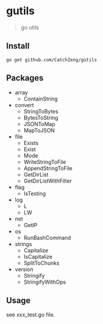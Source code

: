 # gutils

> go utils

## Install

```shell
go get github.com/CatchZeng/gutils
```

## Packages

- array
  - ContainString
- convert
  - StringToBytes
  - BytesToString
  - JSONToMap
  - MapToJSON
- file
  - Exists
  - Exist
  - Mode
  - WriteStringToFile
  - AppendStringToFile
  - GetDirList
  - GetDirListWithFilter
- flag
  - IsTesting
- log
  - L
  - LW
- net
  - GetIP
- os
  - RunBashCommand
- strings
  - Capitalize
  - IsCapitalize
  - SplitToChunks
- version
  - Stringify
  - StringifyWithOps

## Usage

see xxx_test.go file.

